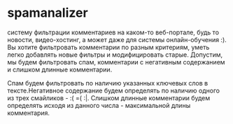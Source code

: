 # spamanalizer
систему фильтрации комментариев на каком-то веб-портале, будь то новости, видео-хостинг, а может даже для системы онлайн-обучения :). Вы хотите фильтровать комментарии по разным критериям, уметь легко добавлять новые фильтры и модифицировать старые. Допустим, мы будем фильтровать спам, комментарии с негативным содержанием и слишком длинные комментарии.

Спам будем фильтровать по наличию указанных ключевых слов в тексте.Негативное содержание будем определять по наличию одного из трех смайликов -  :( =( :|. Слишком длинные комментарии будем определять исходя из данного числа - максимальной длины комментария.
